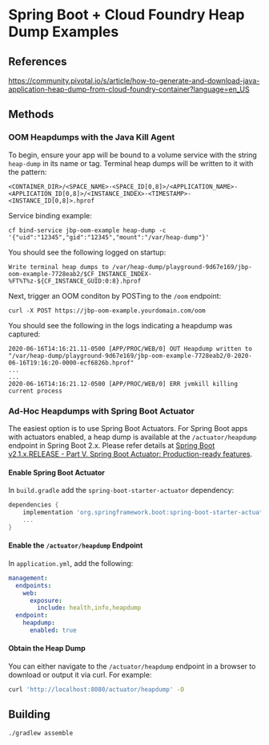 # Spring Boot + Cloud Foundry Heap Dump Examples

## References
https://community.pivotal.io/s/article/how-to-generate-and-download-java-application-heap-dump-from-cloud-foundry-container?language=en_US

## Methods

### OOM Heapdumps with the Java Kill Agent

To begin, ensure your app will be bound to a volume service with the string `heap-dump` in its name or tag. Terminal heap dumps will be written to it with the pattern:

```
<CONTAINER_DIR>/<SPACE_NAME>-<SPACE_ID[0,8]>/<APPLICATION_NAME>-<APPLICATION_ID[0,8]>/<INSTANCE_INDEX>-<TIMESTAMP>-<INSTANCE_ID[0,8]>.hprof
```

Service binding example:

```
cf bind-service jbp-oom-example heap-dump -c '{"uid":"12345","gid":"12345","mount":"/var/heap-dump"}'
```

You should see the following logged on startup:

```
Write terminal heap dumps to /var/heap-dump/playground-9d67e169/jbp-oom-example-7728eab2/$CF_INSTANCE_INDEX-%FT%T%z-${CF_INSTANCE_GUID:0:8}.hprof
```

Next, trigger an OOM conditon by POSTing to the `/oom` endpoint:
```
curl -X POST https://jbp-oom-example.yourdomain.com/oom
```

You should see the following in the logs indicating a heapdump was captured:
```
2020-06-16T14:16:21.11-0500 [APP/PROC/WEB/0] OUT Heapdump written to "/var/heap-dump/playground-9d67e169/jbp-oom-example-7728eab2/0-2020-06-16T19:16:20-0000-ecf6826b.hprof"
...
...
2020-06-16T14:16:21.12-0500 [APP/PROC/WEB/0] ERR jvmkill killing current process
```

### Ad-Hoc Heapdumps with Spring Boot Actuator

The easiest option is to use Spring Boot Actuators. For Spring Boot apps with actuators enabled, a heap dump is available at the `/actuator/heapdump` endpoint in Spring Boot 2.x. Please refer details at [Spring Boot v2.1.x.RELEASE - Part V. Spring Boot Actuator: Production-ready features](https://docs.spring.io/spring-boot/docs/2.1.x/reference/html/production-ready-endpoints.html).

#### Enable Spring Boot Actuator
In `build.gradle` add the `spring-boot-starter-actuator` dependency:
```groovy
dependencies {
    implementation 'org.springframework.boot:spring-boot-starter-actuator'
    ...
}
```

#### Enable the `/actuator/heapdump` Endpoint
In `application.yml`, add the following:
```yaml
management:
  endpoints:
    web:
      exposure:
        include: health,info,heapdump
  endpoint:
    heapdump:
      enabled: true
```

#### Obtain the Heap Dump
You can either navigate to the `/actuator/heapdump` endpoint in a browser to download or output it via curl. For example:
```sh
curl 'http://localhost:8080/actuator/heapdump' -O
```

## Building

```
./gradlew assemble
```
